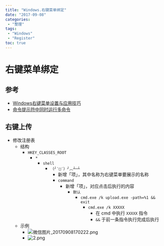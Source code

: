 ```yaml
---
title: "Windows.右键菜单绑定"
date: "2017-09-08"
categories:
 - "整理"
tags:
 - "Windows"
 - "Register"
toc: true
---
```



# 右键菜单绑定

## 参考
- [Windows右键菜单设置与应用技巧](http://www.cnblogs.com/russellluo/archive/2011/11/25/2263817.html)
- [命令提示符中同时运行多命令](http://www.45it.com/order/200512/3041.htm)

## 右键上传
- 修改注册表
    - 结构
        - `HKEY_CLASSES_ROOT`
            - `*`
                - `shell`
                    - `（╯‵□′）╯︵┴─┴`
                        - 新增「项」，其中名称为右键菜单要展示的名称
                        - `command`
                            - 新增「项」，对应点击后执行的内容
                                - `默认`
                                    - `cmd.exe /k upload.exe -path=%1 && exit`
                                        - `cmd.exe /k XXXXX`
                                            - 在 cmd 中执行 `XXXXX` 指令
                                            - `&&` 于前一条指令执行完成后执行
    - 示例
        - ![微信图片_20170908170222.png](http://doc.yqjdcyy.com/425eca95-80af-4988-97fc-a1676e190dd4.png)
        - ![2.png](http://doc.yqjdcyy.com/0a666895-6f16-4dc8-8a4b-5493713fc25f.png)
